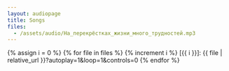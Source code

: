 ```yaml
---
layout: audiopage
title: Songs
files:
  - /assets/audio/На_перекрёстках_жизни_много_трудностей.mp3
---
```


{% assign i = 0 %}
{% for file in files %}
{% increment i %}
[{{ i }}]: {{ file | relative_url }}?autoplay=1&loop=1&controls=0
{% endfor %}


